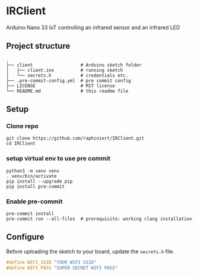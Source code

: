 # IRClient
Arduino Nano 33 IoT controlling an infrared sensor and an infrared LED

## Project structure
    .
    ├── client                  # Arduino sketch folder
    │   ├── client.ino          # running sketch
    │   └── secrets.h           # credentials etc.
    ├── .pre-commit-config.yml  # pre commit config
    ├── LICENSE                 # MIT license
    └── README.md               # this readme file

## Setup

### Clone repo
```shell script
git clone https://github.com/raphiniert/IRClient.git
cd IRClient
```

### setup virtual env to use pre commit

```shell script
python3 -m venv venv
. venv/bin/activate
pip install --upgrade pip
pip install pre-commit
```

### Enable pre-commit

```shell script
pre-commit install
pre-commit run --all-files  # prerequisite: working clang installation
```

## Configure

Before uploading the sketch to your board, update the `secrets.h` file.
```cpp
#define WIFI_SSID "YOUR WIFI SSID"
#define WIFI_PASS "SUPER SECRET WIFI PASS"
```
